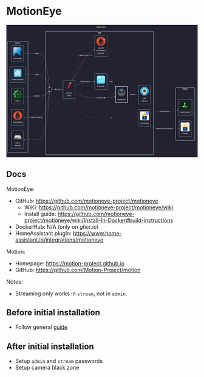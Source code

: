 # MotionEye

![diagram](../../docs/diagrams/out/apps/motioneye.png)

## Docs

MotionEye:

- GitHub: <https://github.com/motioneye-project/motioneye>
    - WiKi: <https://github.com/motioneye-project/motioneye/wiki>
    - Install guide: <https://github.com/motioneye-project/motioneye/wiki/Install-In-Docker#build-instructions>
- DockerHub: N/A (only on _ghcr.io_)
- HomeAssistant plugin: <https://www.home-assistant.io/integrations/motioneye>

Motion:

- Homepage: <https://motion-project.github.io>
- GitHub: <https://github.com/Motion-Project/motion>

Notes:

- Streaming only works in `stream`, not in `admin`.

## Before initial installation

- Follow general [guide](../../docs/Checklist%20for%20new%20docker-apps.md)

## After initial installation

- Setup `admin` and `stream` passwords
- Setup camera black zone
